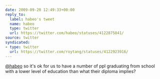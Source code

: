 ```yaml
---
date: 2009-09-20 12:49:33+00:00
reply_to:
  label: habeo's tweet
  name: habeo
  type: twitter
  url: https://twitter.com/habeo/statuses/4122875841/
source: twitter
syndicated:
- type: twitter
  url: https://twitter.com/roytang/statuses/4122923916/
---
```


[@habeo](https://twitter.com/habeo/) so it's ok for us to have a number of ppl graduating from school with a lower level of education than what their diploma implies?